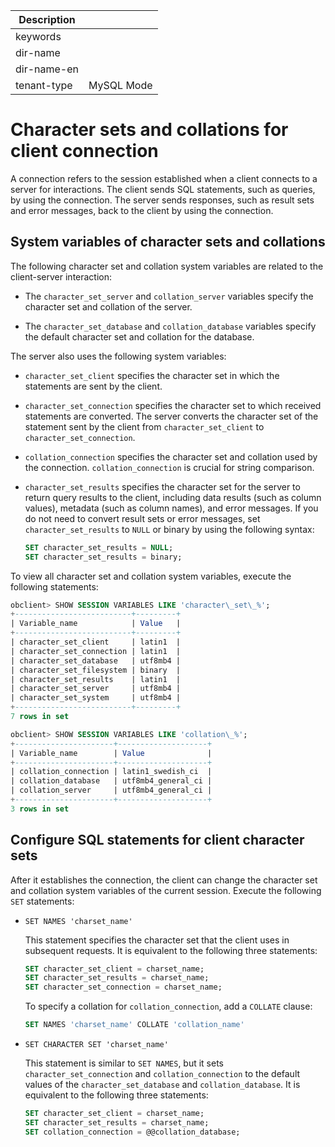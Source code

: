 | Description   |                 |
|---------------|-----------------|
| keywords      |                 |
| dir-name      |                 |
| dir-name-en   |                 |
| tenant-type   | MySQL Mode      |

# Character sets and collations for client connection

A connection refers to the session established when a client connects to a server for interactions. The client sends SQL statements, such as queries, by using the connection. The server sends responses, such as result sets and error messages, back to the client by using the connection.

## System variables of character sets and collations

The following character set and collation system variables are related to the client-server interaction:

* The `character_set_server` and `collation_server` variables specify the character set and collation of the server.

* The `character_set_database` and `collation_database` variables specify the default character set and collation for the database.

The server also uses the following system variables:

* `character_set_client` specifies the character set in which the statements are sent by the client.

* `character_set_connection` specifies the character set to which received statements are converted. The server converts the character set of the statement sent by the client from `character_set_client` to `character_set_connection`.

* `collation_connection` specifies the character set and collation used by the connection. `collation_connection` is crucial for string comparison.

* `character_set_results` specifies the character set for the server to return query results to the client, including data results (such as column values), metadata (such as column names), and error messages. If you do not need to convert result sets or error messages, set `character_set_results` to `NULL` or binary by using the following syntax:

   ```sql
   SET character_set_results = NULL;
   SET character_set_results = binary;
   ```

To view all character set and collation system variables, execute the following statements:

```sql
obclient> SHOW SESSION VARIABLES LIKE 'character\_set\_%';
+--------------------------+---------+
| Variable_name            | Value   |
+--------------------------+---------+
| character_set_client     | latin1  |
| character_set_connection | latin1  |
| character_set_database   | utf8mb4 |
| character_set_filesystem | binary  |
| character_set_results    | latin1  |
| character_set_server     | utf8mb4 |
| character_set_system     | utf8mb4 |
+--------------------------+---------+
7 rows in set

obclient> SHOW SESSION VARIABLES LIKE 'collation\_%';
+----------------------+--------------------+
| Variable_name        | Value              |
+----------------------+--------------------+
| collation_connection | latin1_swedish_ci  |
| collation_database   | utf8mb4_general_ci |
| collation_server     | utf8mb4_general_ci |
+----------------------+--------------------+
3 rows in set
```

## Configure SQL statements for client character sets

After it establishes the connection, the client can change the character set and collation system variables of the current session. Execute the following `SET` statements:

* `SET NAMES 'charset_name'`

   This statement specifies the character set that the client uses in subsequent requests. It is equivalent to the following three statements:

   ```sql
   SET character_set_client = charset_name;
   SET character_set_results = charset_name;
   SET character_set_connection = charset_name;
   ```

   To specify a collation for `collation_connection`, add a `COLLATE` clause:

   ```sql
   SET NAMES 'charset_name' COLLATE 'collation_name'
   ```

* `SET CHARACTER SET 'charset_name'`

   This statement is similar to `SET NAMES`, but it sets `character_set_connection` and `collation_connection` to the default values of the `character_set_database` and `collation_database`. It is equivalent to the following three statements:

   ```sql
   SET character_set_client = charset_name;
   SET character_set_results = charset_name;
   SET collation_connection = @@collation_database;
   ```
